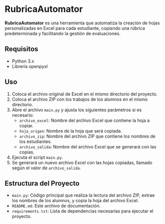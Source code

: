 # RubricaAutomator

**RubricaAutomator** es una herramienta que automatiza la creación de hojas personalizadas en Excel para cada estudiante, 
copiando una rúbrica predeterminada y facilitando la gestión de evaluaciones.

## Requisitos

- Python 3.x
- Librería openpyxl

## Uso

1. Coloca el archivo original de Excel en el mismo directorio del proyecto.
2. Coloca el archivo ZIP con los trabajos de los alumnos en el mismo directorio.
3. Abre el archivo `main.py` y ajusta los siguientes parámetros si es necesario:
   - `archivo_excel`: Nombre del archivo Excel que contiene la hoja a copiar.
   - `hoja_origen`: Nombre de la hoja que será copiada.
   - `archivo_zip`: Nombre del archivo ZIP que contiene los nombres de los estudiantes.
   - `archivo_salida`: Nombre del archivo Excel que se generará con las copias.
4. Ejecuta el script `main.py`.
5. Se generará un nuevo archivo Excel con las hojas copiadas, llamado según el valor de `archivo_salida`.

## Estructura del Proyecto

- `main.py`: Código principal que realiza la lectura del archivo ZIP, extrae los nombres de los alumnos, y copia la hoja del archivo Excel.
- `README.md`: Este archivo de documentación.
- `requirements.txt`: Lista de dependencias necesarias para ejecutar el proyecto.

